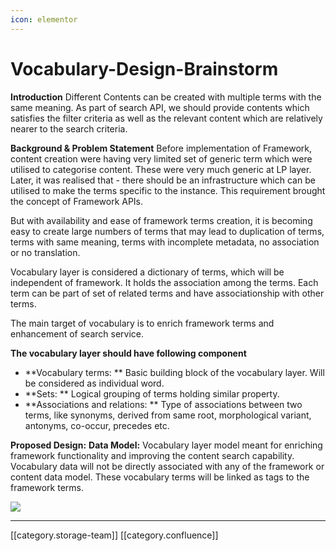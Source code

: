 ```yaml
---
icon: elementor
---
```


# Vocabulary-Design-Brainstorm

**Introduction** Different Contents can be created with multiple terms with the same meaning. As part of search API, we should provide contents which satisfies the filter criteria as well as the relevant content which are relatively nearer to the search criteria.

**Background & Problem Statement** Before implementation of Framework, content creation were having very limited set of generic term which were utilised to categorise content. These were very much generic at LP layer. Later, it was realised that - there should be an infrastructure which can be utilised to make the terms specific to the instance. This requirement brought the concept of Framework APIs.

But with availability and ease of framework terms creation, it is becoming easy to create large numbers of terms that may lead to duplication of terms, terms with same meaning, terms with incomplete metadata, no association or no translation.

Vocabulary layer is considered a dictionary of terms, which will be independent of framework. It holds the association among the terms. Each term can be part of set of related terms and have associationship with other terms.

The main target of vocabulary is to enrich framework terms and enhancement of search service.

**The vocabulary layer should have following component**

* \*\*Vocabulary terms: \*\* Basic building block of the vocabulary layer. Will be considered as individual word.
* \*\*Sets: \*\* Logical grouping of terms holding similar property.
* &#x20; \*\*Associations and relations: \*\* Type of associations between two terms, like synonyms, derived from same root, morphological variant, antonyms, co-occur, precedes etc.

**Proposed Design:** **Data Model:** Vocabulary layer model meant for enriching framework functionality and improving the content search capability. Vocabulary data will not be directly associated with any of the framework or content data model. These vocabulary terms will be linked as tags to the framework terms.

![](../../../../Design/FullExport/images/storage)

***

\[\[category.storage-team]] \[\[category.confluence]]
